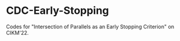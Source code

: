 # CDC-Early-Stopping
Codes for "Intersection of Parallels as an Early Stopping Criterion" on CIKM'22.
